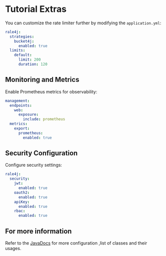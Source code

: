 # Tutorial Extras

   You can customize the rate limiter further by modifying the `application.yml`:

   ```yaml
   rale4j:
     strategies:
       bucket4j:
         enabled: true
     limits:
       default:
         limit: 200
         duration: 120
   ```

   ## Monitoring and Metrics

   Enable Prometheus metrics for observability:

   ```yaml
   management:
     endpoints:
       web:
         exposure:
           include: prometheus
     metrics:
       export:
         prometheus:
           enabled: true
   ```

   ## Security Configuration

   Configure security settings:

   ```yaml
   rale4j:
     security:
       jwt:
         enabled: true
       oauth2:
         enabled: true
       apiKey:
         enabled: true
       rbac:
         enabled: true
   ```
   ## For more information
   Refer to the [JavaDocs](https://docs.rale4j.com/javadoc) for more configuration ,list of classes and their usages.
